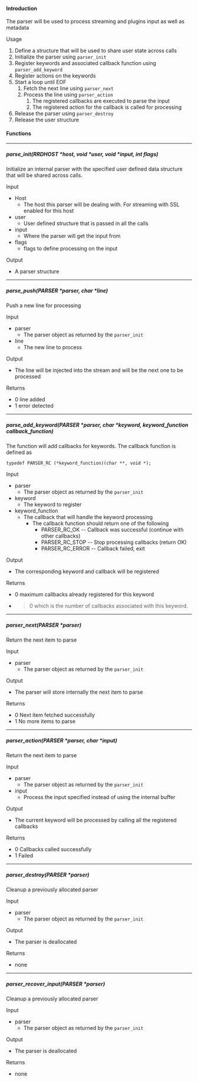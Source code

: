 #### Introduction

The parser will be used to process streaming and plugins input as well as metadata

Usage

1. Define a structure that will be used to share user state across calls 
1. Initialize the parser using `parser_init`
2. Register keywords and associated callback function using `parser_add_keyword`
3. Register actions on the keywords 
4. Start a loop until EOF
   1.  Fetch the next line using `parser_next`
   2.  Process the line using `parser_action` 
       1. The registered callbacks are executed to parse the input
       2. The registered action for the callback is called for processing
4. Release the parser using `parser_destroy`
5. Release the user structure

#### Functions

----
##### parse_init(RRDHOST *host, void *user, void *input, int flags)

Initialize an internal parser with the specified user defined data structure that will be shared across calls.

Input
- Host
  - The host this parser will be dealing with. For streaming with SSL enabled for this host
- user
  - User defined structure that is passed in all the calls
- input
  - Where the parser will get the input from
- flags
  - flags to define processing on the input

Output
- A parser structure
  


----
##### parse_push(PARSER *parser, char *line)

Push a new line for processing

Input

- parser
  - The parser object as returned by the `parser_init`
- line
  - The new line to process
    

Output
- The line will be injected into the stream and will be the next one to be processed
  
Returns
- 0 line added
- 1 error detected
  
----   
##### parse_add_keyword(PARSER *parser, char *keyword, keyword_function callback_function)

The function will add callbacks for keywords. The callback function is defined as

`typedef PARSER_RC (*keyword_function)(char **, void *);`

Input

- parser
  - The parser object as returned by the `parser_init`
- keyword
  - The keyword to register
- keyword_function
  - The callback that will handle the keyword processing
    * The callback function should return one of the following
      * PARSER_RC_OK -- Callback was successful (continue with other callbacks)
      * PARSER_RC_STOP -- Stop processing callbacks (return OK)
      * PARSER_RC_ERROR -- Callback failed, exit

Output
- The corresponding keyword and callback will be registered
  
Returns
- 0 maximum callbacks already registered for this keyword
- > 0 which is the number of callbacks associated with this keyword.

   
----
##### parser_next(PARSER *parser)
Return the next item to parse

Input
- parser
  - The parser object as returned by the `parser_init`
  
Output
- The parser will store internally the next item to parse

Returns
- 0 Next item fetched successfully
- 1 No more items to parse

----
##### parser_action(PARSER *parser, char *input)
Return the next item to parse

Input
- parser
  - The parser object as returned by the `parser_init`
- input
  - Process the input specified instead of using the internal buffer
  
Output
- The current keyword will be processed by calling all the registered callbacks

Returns
- 0 Callbacks called successfully
- 1 Failed

----
##### parser_destroy(PARSER *parser)
Cleanup a previously allocated parser

Input
- parser
  - The parser object as returned by the `parser_init`
  
Output
- The parser is deallocated

Returns
- none
  
----
##### parser_recover_input(PARSER *parser)
Cleanup a previously allocated parser

Input
- parser
  - The parser object as returned by the `parser_init`
  
Output
- The parser is deallocated

Returns
- none
